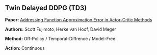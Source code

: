 ## Twin Delayed DDPG (TD3)

**Paper:** [Addressing Function Approximation Error in Actor-Critic Methods](https://arxiv.org/abs/1802.09477)

**Authors:** Scott Fujimoto, Herke van Hoof, David Meger

**Method:** Off-Policy / Temporal-Diffrence / Model-Free

**Action:** Continuous